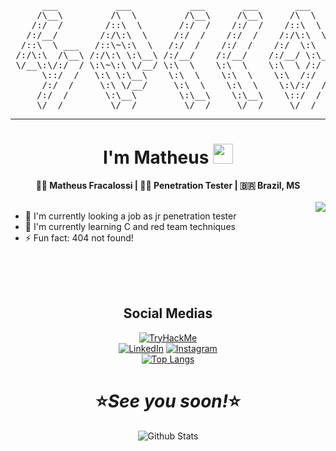 <pre>
      ___           ___           ___       ___       ___     
     /\__\         /\  \         /\__\     /\__\     /\  \    
    /:/  /        /::\  \       /:/  /    /:/  /    /::\  \   
   /:/__/        /:/\:\  \     /:/  /    /:/  /    /:/\:\  \  
  /::\  \ ___   /::\~\:\  \   /:/  /    /:/  /    /:/  \:\  \ 
 /:/\:\  /\__\ /:/\:\ \:\__\ /:/__/    /:/__/    /:/__/ \:\__\
 \/__\:\/:/  / \:\~\:\ \/__/ \:\  \    \:\  \    \:\  \ /:/  /
      \::/  /   \:\ \:\__\    \:\  \    \:\  \    \:\  /:/  / 
      /:/  /     \:\ \/__/     \:\  \    \:\  \    \:\/:/  /  
     /:/  /       \:\__\        \:\__\    \:\__\    \::/  /   
     \/__/         \/__/         \/__/     \/__/     \/__/   
</pre>
---
<div align="center">
  <h1>I'm Matheus <img src="https://media.giphy.com/media/hvRJCLFzcasrR4ia7z/giphy.gif" width="32px"></h1>
</div>

<div align="center">
	<b>🍷🗿 Matheus Fracalossi | 🐱‍💻 Penetration Tester | 🇧🇷 Brazil, MS </b><br><br>
</div>

<img align="right" src="https://media.giphy.com/media/WiM5K1e9MtEic/giphy.gif">

<div align="left">
<ul>
	<li> 🔭 I'm currently looking a job as jr penetration tester<br>
	<li> 🌱 I'm currently learning C and red team techniques<br>
	<li> ⚡ Fun fact: 404 not found!<br>
</ul>
</div><br><br><br>

<div align="center">
	<h2>Social Medias</h2>
</div>

[<p align="center">
<img src="https://tryhackme-badges.s3.amazonaws.com/pleasematheus.png" alt="TryHackMe"><br>![LinkedIn](https://img.shields.io/badge/linkedin-%230077B5.svg?style=for-the-badge&logo=linkedin&logoColor=white)](https://www.linkedin.com/in/matheusfracalossi) [![Instagram](https://img.shields.io/badge/Instagram-%23E4405F.svg?style=for-the-badge&logo=Instagram&logoColor=white)](https://www.instagram.com/pleasematheus)<br>
[![Top Langs](https://github-readme-stats.vercel.app/api/top-langs/?username=pleasematheus&langs_count=5)](https://github.com/pleasematheus/github-readme-stats)
</p>

<h1 align='center'>⭐<i>See you soon!</i>⭐</h1>
<p align="center">
        <img src="https://raw.githubusercontent.com/mayhemantt/mayhemantt/Update/svg/Bottom.svg" alt="Github Stats" />
</p>
